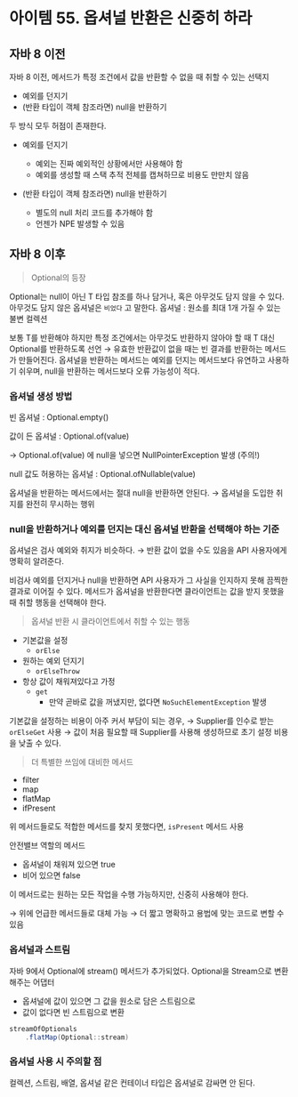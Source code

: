 # 아이템 55. 옵셔널 반환은 신중히 하라

## 자바 8 이전

자바 8 이전, 메서드가 특정 조건에서 값을 반환할 수 없을 때 취할 수 있는 선택지

- 예외를 던지기
- (반환 타입이 객체 참조라면) null을 반환하기

두 방식 모두 허점이 존재한다.

- 예외를 던지기
  - 예외는 진짜 예외적인 상황에서만 사용해야 함
  - 예외를 생성할 때 스택 추적 전체를 캡쳐하므로 비용도 만만치 않음
- (반환 타입이 객체 참조라면) null을 반환하기

  - 별도의 null 처리 코드를 추가해야 함
  - 언젠가 NPE 발생할 수 있음

## 자바 8 이후

> Optional<T>의 등장

Optional<T>는 null이 아닌 T 타입 참조를 하나 담거나, 혹은 아무것도 담지 않을 수 있다.
아무것도 담지 않은 옵셔널은 `비었다` 고 말한다.
옵셔널 : 원소를 최대 1개 가질 수 있는 불변 컬렉션

보통 T를 반환해야 하지만 특정 조건에서는 아무것도 반환하지 않아야 할 때 T 대신 Optional<T>를 반환하도록 선언
→ 유효한 반환값이 없을 때는 빈 결과를 반환하는 메서드가 만들어진다.
옵셔널을 반환하는 메서드는 예외를 던지는 메서드보다 유연하고 사용하기 쉬우며, null을 반환하는 메서드보다 오류 가능성이 적다.

### 옵셔널 생성 방법

빈 옵셔널 : Optional.empty()

값이 든 옵셔널 : Optional.of(value)

→ Optional.of(value) 에 null을 넣으면 NullPointerException 발생 (주의!)

null 값도 허용하는 옵셔널 : Optional.ofNullable(value)

옵셔널을 반환하는 메서드에서는 절대 null을 반환하면 안된다.
→ 옵셔널을 도입한 취지를 완전히 무시하는 행위

### null을 반환하거나 예외를 던지는 대신 옵셔널 반환을 선택해야 하는 기준

옵셔널은 검사 예외와 취지가 비슷하다.
→ 반환 값이 없을 수도 있음을 API 사용자에게 명확히 알려준다.

비검사 예외를 던지거나 null을 반환하면 API 사용자가 그 사실을 인지하지 못해 끔찍한 결과로 이어질 수 있다.
메서드가 옵셔널을 반환한다면 클라이언트는 값을 받지 못했을 때 취할 행동을 선택해야 한다.

> 옵셔널 반환 시 클라이언트에서 취할 수 있는 행동

- 기본값을 설정
  - `orElse`
- 원하는 예외 던지기
  - `orElseThrow`
- 항상 값이 채워져있다고 가정
  - `get`
    - 만약 곧바로 값을 꺼냈지만, 없다면 `NoSuchElementException` 발생

기본값을 설정하는 비용이 아주 커서 부담이 되는 경우,
→ Supplier<T>를 인수로 받는 `orElseGet` 사용
→ 값이 처음 필요할 때 Supplier<T>를 사용해 생성하므로 초기 설정 비용을 낮출 수 있다.

> 더 특별한 쓰임에 대비한 메서드

- filter
- map
- flatMap
- ifPresent

위 메서드들로도 적합한 메서드를 찾지 못했다면, `isPresent` 메서드 사용

안전밸브 역할의 메서드

- 옵셔널이 채워져 있으면 true
- 비어 있으면 false

이 메서드로는 원하는 모든 작업을 수행 가능하지만, 신중히 사용해야 한다.

→ 위에 언급한 메서드들로 대체 가능 → 더 짧고 명확하고 용법에 맞는 코드로 변할 수 있음

### 옵셔널과 스트림

자바 9에서 Optional에 stream() 메서드가 추가되었다.
Optional을 Stream으로 변환해주는 어댑터

- 옵셔널에 값이 있으면 그 값을 원소로 담은 스트림으로
- 값이 없다면 빈 스트림으로 변환

```java
streamOfOptionals
	.flatMap(Optional::stream)
```

### 옵셔널 사용 시 주의할 점

컬렉션, 스트림, 배열, 옵셔널 같은 컨테이너 타입은 옵셔널로 감싸면 안 된다.
